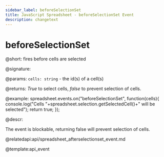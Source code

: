 ```yaml
---
sidebar_label: beforeSelectionSet
title: JavaScript Spreadsheet - beforeSelectionSet Event
description: changetext
---
```


# beforeSelectionSet

@short: fires before cells are selected

@signature:

@params:
`cells: string` - the id(s) of a cell(s)

@returns:
*True* to select cells, *false* to prevent selection of cells.

@example:
spreadsheet.events.on("beforeSelectionSet", function(cells){
 	console.log("Cells "+spreadsheet.selection.getSelectedCell()+" will be selected");
    return true;
});

@descr:

The event is blockable, returning false will prevent selection of cells.

@relatedapi:api/spreadsheet_afterselectionset_event.md

@template:api_event